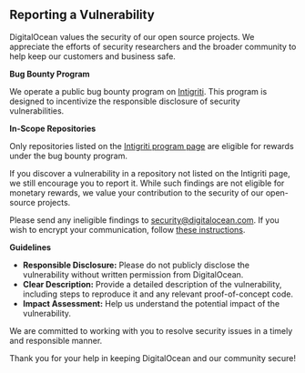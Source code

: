 ## Reporting a Vulnerability

DigitalOcean values the security of our open source projects. We appreciate the efforts of security researchers and the broader community to help keep our customers and business safe.

**Bug Bounty Program**

We operate a public bug bounty program on [Intigriti](https://app.intigriti.com/programs/digitalocean/digitalocean/detail). This program is designed to incentivize the responsible disclosure of security vulnerabilities.

**In-Scope Repositories**

Only repositories listed on the [Intigriti program page](https://app.intigriti.com/programs/digitalocean/digitalocean/detail) are eligible for rewards under the bug bounty program.

If you discover a vulnerability in a repository not listed on the Intigriti page, we still encourage you to report it. While such findings are not eligible for monetary rewards, we value your contribution to the security of our open-source projects.

Please send any ineligible findings to [security@digitalocean.com](mailto:security@digitalocean.com). If you wish to encrypt your communication, follow [these instructions](https://github.com/digitalocean/security).

**Guidelines**

* **Responsible Disclosure:** Please do not publicly disclose the vulnerability without written permission from DigitalOcean.
* **Clear Description:** Provide a detailed description of the vulnerability, including steps to reproduce it and any relevant proof-of-concept code.
* **Impact Assessment:** Help us understand the potential impact of the vulnerability.

We are committed to working with you to resolve security issues in a timely and responsible manner.

Thank you for your help in keeping DigitalOcean and our community secure!

